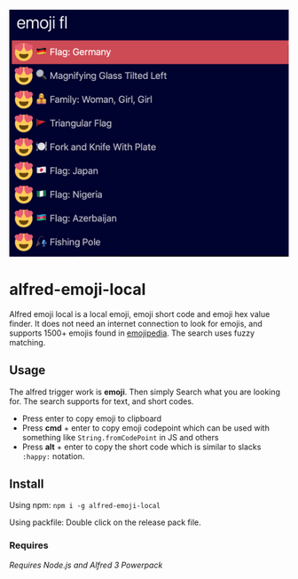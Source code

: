 <div align="center">  
    <img src="./ss.png" width="700">
</div>

# alfred-emoji-local
Alfred emoji local is a local emoji, emoji short code and emoji hex value finder. It does not need an internet connection to look for emojis, and supports 1500+ emojis found in [emojipedia](https://emojipedia.org). The search uses fuzzy matching.

## Usage
The alfred trigger work is **emoji**. Then simply Search what you are looking for. The search supports for text, and short codes.

- Press enter to copy emoji to clipboard
- Press **cmd** + enter to copy emoji codepoint which can be used with something like `String.fromCodePoint` in JS and others
- Press **alt** + enter to copy the short code which is similar to slacks `:happy:` notation. 

## Install
Using npm: 
`npm i -g alfred-emoji-local`

Using packfile:
Double click on the release pack file.

### Requires
*Requires Node.js and Alfred 3 Powerpack*